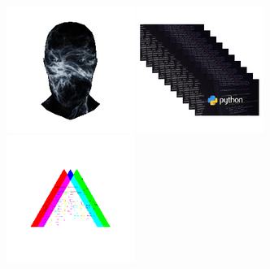 ![Animated Preview](https://raw.githubusercontent.com/sahansharma/sahansharma/main/assets/3dgifmaker36787.gif)
![Animated Preview](https://raw.githubusercontent.com/sahansharma/sahansharma/main/assets/python.gif)
![Animated Preview](https://raw.githubusercontent.com/sahansharma/sahansharma/main/assets/anypira.gif)


<gif-player src="[my.gif](https://raw.githubusercontent.com/sahansharma/sahansharma/main/assets/3dgifmaker36787.gif)" play></gif-player>
